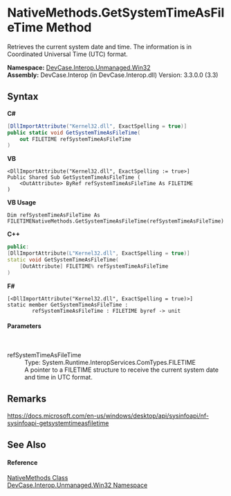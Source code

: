# NativeMethods.GetSystemTimeAsFileTime Method 
 

Retrieves the current system date and time. The information is in Coordinated Universal Time (UTC) format.

**Namespace:**&nbsp;<a href="N_DevCase_Interop_Unmanaged_Win32">DevCase.Interop.Unmanaged.Win32</a><br />**Assembly:**&nbsp;DevCase.Interop (in DevCase.Interop.dll) Version: 3.3.0.0 (3.3)

## Syntax

**C#**<br />
``` C#
[DllImportAttribute("Kernel32.dll", ExactSpelling = true)]
public static void GetSystemTimeAsFileTime(
	out FILETIME refSystemTimeAsFileTime
)
```

**VB**<br />
``` VB
<DllImportAttribute("Kernel32.dll", ExactSpelling := true>]
Public Shared Sub GetSystemTimeAsFileTime ( 
	<OutAttribute> ByRef refSystemTimeAsFileTime As FILETIME
)
```

**VB Usage**<br />
``` VB Usage
Dim refSystemTimeAsFileTime As FILETIMENativeMethods.GetSystemTimeAsFileTime(refSystemTimeAsFileTime)
```

**C++**<br />
``` C++
public:
[DllImportAttribute(L"Kernel32.dll", ExactSpelling = true)]
static void GetSystemTimeAsFileTime(
	[OutAttribute] FILETIME% refSystemTimeAsFileTime
)
```

**F#**<br />
``` F#
[<DllImportAttribute("Kernel32.dll", ExactSpelling = true)>]
static member GetSystemTimeAsFileTime : 
        refSystemTimeAsFileTime : FILETIME byref -> unit 

```


#### Parameters
&nbsp;<dl><dt>refSystemTimeAsFileTime</dt><dd>Type: System.Runtime.InteropServices.ComTypes.FILETIME<br />A pointer to a FILETIME structure to receive the current system date and time in UTC format.</dd></dl>

## Remarks
<a href="https://docs.microsoft.com/en-us/windows/desktop/api/sysinfoapi/nf-sysinfoapi-getsystemtimeasfiletime" target="_blank">https://docs.microsoft.com/en-us/windows/desktop/api/sysinfoapi/nf-sysinfoapi-getsystemtimeasfiletime</a>

## See Also


#### Reference
<a href="T_DevCase_Interop_Unmanaged_Win32_NativeMethods">NativeMethods Class</a><br /><a href="N_DevCase_Interop_Unmanaged_Win32">DevCase.Interop.Unmanaged.Win32 Namespace</a><br />